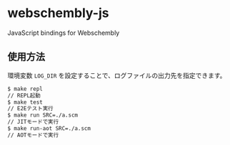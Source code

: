 # webschembly-js

JavaScript bindings for Webschembly


## 使用方法
環境変数 `LOG_DIR` を設定することで、ログファイルの出力先を指定できます。
```bash
$ make repl
// REPL起動
$ make test
// E2Eテスト実行
$ make run SRC=./a.scm
// JITモードで実行
$ make run-aot SRC=./a.scm
// AOTモードで実行
```
